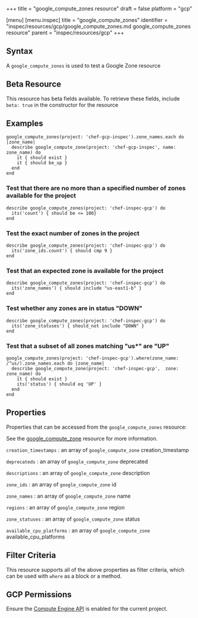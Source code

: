 +++
title = "google_compute_zones resource"
draft = false
platform = "gcp"

[menu]
  [menu.inspec]
    title = "google_compute_zones"
    identifier = "inspec/resources/gcp/google_compute_zones.md google_compute_zones resource"
    parent = "inspec/resources/gcp"
+++

## Syntax

A `google_compute_zones` is used to test a Google Zone resource

## Beta Resource

This resource has beta fields available. To retrieve these fields, include `beta: true` in the constructor for the resource

## Examples

```
google_compute_zones(project: 'chef-gcp-inspec').zone_names.each do |zone_name|
  describe google_compute_zone(project: 'chef-gcp-inspec', name: zone_name) do
    it { should exist }
    it { should be_up }
  end
end
```

### Test that there are no more than a specified number of zones available for the project

    describe google_compute_zones(project: 'chef-inspec-gcp') do
      its('count') { should be <= 100}
    end

### Test the exact number of zones in the project

    describe google_compute_zones(project: 'chef-inspec-gcp') do
      its('zone_ids.count') { should cmp 9 }
    end

### Test that an expected zone is available for the project

    describe google_compute_zones(project: 'chef-inspec-gcp') do
      its('zone_names') { should include "us-east1-b" }
    end

### Test whether any zones are in status "DOWN"

    describe google_compute_zones(project: 'chef-inspec-gcp') do
      its('zone_statuses') { should_not include "DOWN" }
    end

### Test that a subset of all zones matching "us\*" are "UP"

    google_compute_zones(project: 'chef-inspec-gcp').where(zone_name: /^us/).zone_names.each do |zone_name|
      describe google_compute_zone(project: 'chef-inspec-gcp',  zone: zone_name) do
        it { should exist }
        its('status') { should eq 'UP' }
      end
    end

## Properties

Properties that can be accessed from the `google_compute_zones` resource:

See the [google_compute_zone](/inspec/resources/google_compute_zone/#properties) resource for more information.

`creation_timestamps`
: an array of `google_compute_zone` creation_timestamp

`deprecateds`
: an array of `google_compute_zone` deprecated

`descriptions`
: an array of `google_compute_zone` description

`zone_ids`
: an array of `google_compute_zone` id

`zone_names`
: an array of `google_compute_zone` name

`regions`
: an array of `google_compute_zone` region

`zone_statuses`
: an array of `google_compute_zone` status

`available_cpu_platforms`
: an array of `google_compute_zone` available_cpu_platforms

## Filter Criteria

This resource supports all of the above properties as filter criteria, which can be used
with `where` as a block or a method.

## GCP Permissions

Ensure the [Compute Engine API](https://console.cloud.google.com/apis/library/compute.googleapis.com/) is enabled for the current project.

